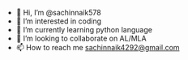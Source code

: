 - 👋 Hi, I’m @sachinnaik578
- 👀 I’m interested in coding
- 🌱 I’m currently learning python language
- 💞️ I’m looking to collaborate on AL/MLA
- 📫 How to reach me sachinnaik4292@gmail.com

<!---
sachinnaik578/sachinnaik578 is a ✨ special ✨ repository because its `README.md` (this file) appears on your GitHub profile.
You can click the Preview link to take a look at your changes.
--->
